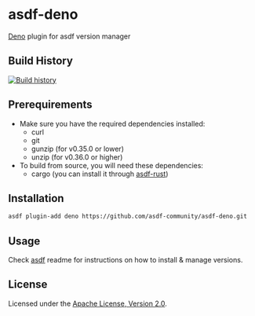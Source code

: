 # asdf-deno

[Deno](https://deno.land) plugin for asdf version manager

## Build History

[![Build history](https://buildstats.info/github/chart/asdf-community/asdf-deno?branch=master)](https://github.com/asdf-community/asdf-deno/actions)

## Prerequirements

- Make sure you have the required dependencies installed:
  - curl
  - git
  - gunzip (for v0.35.0 or lower)
  - unzip (for v0.36.0 or higher)
- To build from source, you will need these dependencies:
  - cargo (you can install it through [asdf-rust](https://github.com/asdf-community/asdf-rust))

## Installation

```bash
asdf plugin-add deno https://github.com/asdf-community/asdf-deno.git
```

## Usage

Check [asdf](https://github.com/asdf-vm/asdf) readme for instructions on how to
install & manage versions.

## License

Licensed under the
[Apache License, Version 2.0](https://www.apache.org/licenses/LICENSE-2.0).
